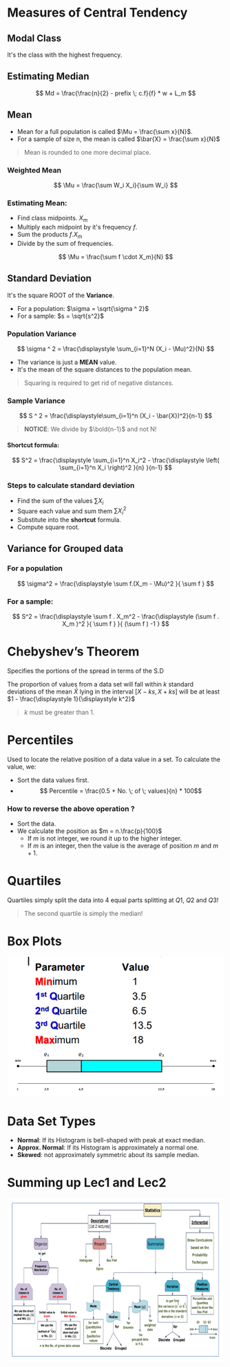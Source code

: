# Measures of Central Tendency

## Modal Class
It's the class with the highest frequency.

## Estimating Median
$$ Md = \frac{\frac{n}{2} - prefix \; c.f}{f} * w + L_m $$

## Mean
- Mean for a full population is called $\Mu = \frac{\sum x}{N}$.
- For a sample of size n, the mean is called $\bar{X} = \frac{\sum x}{N}$

> Mean is rounded to one more decimal place.

### Weighted Mean
$$ \Mu = \frac{\sum W_i X_i}{\sum W_i} $$

### Estimating Mean: 
- Find class midpoints. $X_m$
- Multiply each midpoint by it's frequency $f$.
- Sum the products $f.X_m$
- Divide by the sum of frequencies.

$$ \Mu = \frac{\sum f \cdot X_m}{N} $$

## Standard Deviation
It's the square ROOT of the **Variance**.
- For a population: $\sigma = \sqrt{\sigma ^ 2}$
- For a sample: $s = \sqrt{s^2}$

### Population Variance
$$ \sigma ^ 2 = \frac{\displaystyle \sum_{i=1}^N (X_i - \Mu)^2}{N} $$
- The variance is just a **MEAN** value.
- It's the mean of the square distances to the population mean.
> Squaring is required to get rid of negative distances.

### Sample Variance
$$ S ^ 2 = \frac{\displaystyle\sum_{i=1}^n (X_i - \bar{X})^2}{n-1} $$

> **NOTICE**: We divide by $\bold{n-1}$ and not N!

#### Shortcut formula: 
$$ S^2 = \frac{\displaystyle
    \sum_{i=1}^n X_i^2 -
    \frac{\displaystyle
        \left( \sum_{i=1}^n X_i \right)^2
    }{n}
}{n-1} $$

### Steps to calculate standard deviation
- Find the sum of the values $\sum X_i$
- Square each value and sum them $\sum X_i^2$
- Substitute into the **shortcut** formula.
- Compute square root.

## Variance for Grouped data
### For a population
$$
    \sigma^2 = \frac{\displaystyle
        \sum f.(X_m - \Mu)^2
    }{
        \sum f
    }
$$

### For a sample: 
$$ S^2 = \frac{\displaystyle
    \sum f . X_m^2 - \frac{\displaystyle
            (\sum f . X_m )^2
        }{
            \sum f
        }
    }{
        (\sum f ) -1
    }
$$

# Chebyshev’s Theorem
Specifies the portions of the spread in terms of the S.D

The proportion of values from a data set will fall within $k$ standard deviations of the mean $\bar{X}$ lying in the interval $[X-ks, X+ks]$ will be at least $1 - \frac{\displaystyle 1}{\displaystyle k^2}$

> $k$ must be greater than 1.

# Percentiles
Used to locate the relative position of a data value in a set.
To calculate the value, we: 
- Sort the data values first.
- $$ Percentile = \frac{0.5 + No. \; of \; values}{n} * 100$$

### How to reverse the above operation ?
- Sort the data.
- We calculate the position as $m = n.\frac{p}{100}$
  - If $m$ is not integer, we round it up to the higher integer.
  - If $m$ is an integer, then the value is the average of position $m$ and $m+1$.

# Quartiles
Quartiles simply split the data into 4 equal parts splitting at $Q1$, $Q2$ and $Q3$!

> The second quartile is simply the median!

# Box Plots
![picture 1](assets/lecture2-boxplots.png)  

# Data Set Types
- **Normal**: If its Histogram is bell-shaped with peak at exact median.
- **Approx. Normal**: If its Histogram is approximately a normal one.
- **Skewed**: not approximately symmetric about its sample median.

# Summing up Lec1 and Lec2
![picture 2](assets/lecture2-lec1andlec2.png)  
